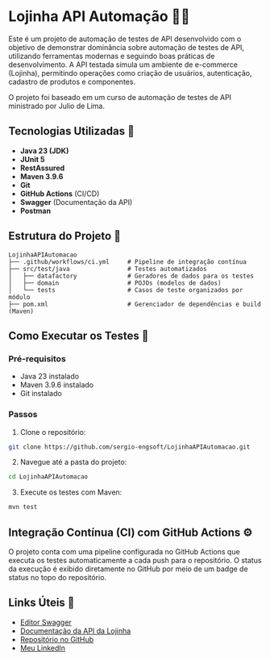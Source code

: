 # Lojinha API Automação 🛒✅

Este é um projeto de automação de testes de API desenvolvido com o objetivo de demonstrar dominância sobre automação de testes de API, utilizando ferramentas modernas e seguindo boas práticas de desenvolvimento. A API testada simula um ambiente de e-commerce (Lojinha), permitindo operações como criação de usuários, autenticação, cadastro de produtos e componentes.

O projeto foi baseado em um curso de automação de testes de API ministrado por Julio de Lima.

## Tecnologias Utilizadas 🚀

- **Java 23 (JDK)**  
- **JUnit 5**  
- **RestAssured**  
- **Maven 3.9.6**  
- **Git**  
- **GitHub Actions** (CI/CD)  
- **Swagger** (Documentação da API)
- **Postman**
## Estrutura do Projeto 📁

```
LojinhaAPIAutomacao
├── .github/workflows/ci.yml     # Pipeline de integração contínua
├── src/test/java                # Testes automatizados
│   ├── datafactory              # Geradores de dados para os testes
│   ├── domain                   # POJOs (modelos de dados)
│   └── tests                    # Casos de teste organizados por módulo
├── pom.xml                      # Gerenciador de dependências e build (Maven)
```

## Como Executar os Testes 🧪

### Pré-requisitos

- Java 23 instalado  
- Maven 3.9.6 instalado  
- Git instalado  

### Passos

1. Clone o repositório:
```bash
git clone https://github.com/sergio-engsoft/LojinhaAPIAutomacao.git
```

2. Navegue até a pasta do projeto:
```bash
cd LojinhaAPIAutomacao
```

3. Execute os testes com Maven:
```bash
mvn test
```

## Integração Contínua (CI) com GitHub Actions ⚙️

O projeto conta com uma pipeline configurada no GitHub Actions que executa os testes automaticamente a cada push para o repositório. O status da execução é exibido diretamente no GitHub por meio de um badge de status no topo do repositório.

## Links Úteis 🔗

- [Editor Swagger](https://editor.swagger.io/)
- [Documentação da API da Lojinha](http://165.227.93.41/lojinha)
- [Repositório no GitHub](https://github.com/sergio-engsoft/LojinhaAPIAutomacao)
- [Meu LinkedIn](https://linkedin.com/in/sergio-dos-santos-soares)
